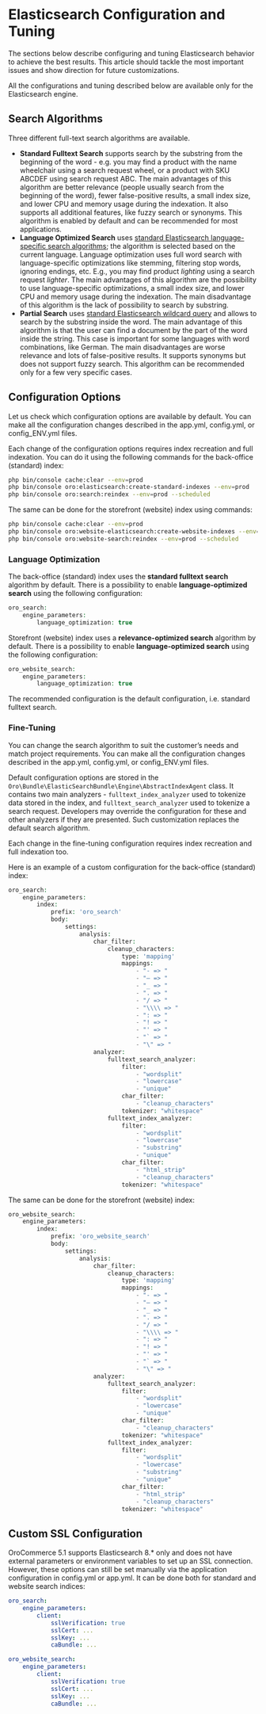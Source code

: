 <a id="search-tuning-elastic"></a>

# Elasticsearch Configuration and Tuning

The sections below describe configuring and tuning Elasticsearch behavior to achieve the best results. This article should tackle the most important issues and show direction for future customizations.

All the configurations and tuning described below are available only for the Elasticsearch engine.

## Search Algorithms

Three different full-text search algorithms are available.

* **Standard Fulltext Search** supports search by the substring from the beginning of the word - e.g. you may find a product with the name wheelchair using a search request wheel, or a product with SKU ABCDEF using search request ABC. The main advantages of this algorithm are better relevance (people usually search from the beginning of the word), fewer false-positive results, a small index size, and lower CPU and memory usage during the indexation. It also supports all additional features, like fuzzy search or synonyms. This algorithm is enabled by default and can be recommended for most applications.
* **Language Optimized Search** uses <a href="https://www.elastic.co/guide/en/elasticsearch/reference/current/analysis-lang-analyzer.html" target="_blank">standard Elasticsearch language-specific search algorithms</a>; the algorithm is selected based on the current language. Language optimization uses full word search with language-specific optimizations like stemming, filtering stop words, ignoring endings, etc. E.g., you may find product *lighting* using a search request *lighter*. The main advantages of this algorithm are the possibility to use language-specific optimizations, a small index size, and lower CPU and memory usage during the indexation. The main disadvantage of this algorithm is the lack of possibility to search by substring.
* **Partial Search** uses <a href="https://www.elastic.co/guide/en/elasticsearch/reference/current/query-dsl-wildcard-query.html" target="_blank">standard Elasticsearch wildcard query</a> and allows to search by the substring inside the word. The main advantage of this algorithm is that the user can find a document by the part of the word inside the string. This case is important for some languages with word combinations, like German. The main disadvantages are worse relevance and lots of false-positive results. It supports synonyms but does not support fuzzy search. This algorithm can be recommended only for a few very specific cases.

## Configuration Options

Let us check which configuration options are available by default. You can make all the configuration changes described in the app.yml, config.yml, or config_ENV.yml files.

Each change of the configuration options requires index recreation and full indexation. You can do it using the following commands for the back-office (standard) index:

```bash
php bin/console cache:clear --env=prod
php bin/console oro:elasticsearch:create-standard-indexes --env=prod
php bin/console oro:search:reindex --env=prod --scheduled
```

The same can be done for the storefront (website) index using commands:

```bash
php bin/console cache:clear --env=prod
php bin/console oro:website-elasticsearch:create-website-indexes --env=prod
php bin/console oro:website-search:reindex --env=prod --scheduled
```

### Language Optimization

The back-office (standard) index uses the **standard fulltext search** algorithm by default. There is a possibility to enable **language-optimized search** using the following configuration:

```php
oro_search:
    engine_parameters:
        language_optimization: true
```

Storefront (website) index uses a **relevance-optimized search** algorithm by default. There is a possibility to enable **language-optimized search** using the following configuration:

```php
oro_website_search:
    engine_parameters:
        language_optimization: true
```

The recommended configuration is the default configuration, i.e. standard fulltext search.

### Fine-Tuning

You can change the search algorithm to suit the customer’s needs and match project requirements. You can make all the configuration changes described in the app.yml, config.yml, or config_ENV.yml files.

Default configuration options are stored in the `Oro\Bundle\ElasticSearchBundle\Engine\AbstractIndexAgent` class. It contains two main analyzers - `fulltext_index_analyzer` used to tokenize data stored in the index, and `fulltext_search_analyzer` used to tokenize a search request. Developers may override the configuration for these and other analyzers if they are presented. Such customization replaces the default search algorithm.

Each change in the fine-tuning configuration requires index recreation and full indexation too.

Here is an example of a custom configuration for the back-office (standard) index:

```php
oro_search:
    engine_parameters:
        index:
            prefix: 'oro_search'
            body:
                settings:
                    analysis:
                        char_filter:
                            cleanup_characters:
                                type: 'mapping'
                                mappings:
                                    - "- => "
                                    - "— => "
                                    - "_ => "
                                    - ". => "
                                    - "/ => "
                                    - "\\\\ => "
                                    - ": => "
                                    - "! => "
                                    - "' => "
                                    - "` => "
                                    - "\" => "
                        analyzer:
                            fulltext_search_analyzer:
                                filter:
                                    - "wordsplit"
                                    - "lowercase"
                                    - "unique"
                                char_filter:
                                    - "cleanup_characters"
                                tokenizer: "whitespace"
                            fulltext_index_analyzer:
                                filter:
                                    - "wordsplit"
                                    - "lowercase"
                                    - "substring"
                                    - "unique"
                                char_filter:
                                    - "html_strip"
                                    - "cleanup_characters"
                                tokenizer: "whitespace"
```

The same can be done for the storefront (website) index:

```php
oro_website_search:
    engine_parameters:
        index:
            prefix: 'oro_website_search'
            body:
                settings:
                    analysis:
                        char_filter:
                            cleanup_characters:
                                type: 'mapping'
                                mappings:
                                    - "- => "
                                    - "— => "
                                    - "_ => "
                                    - ". => "
                                    - "/ => "
                                    - "\\\\ => "
                                    - ": => "
                                    - "! => "
                                    - "' => "
                                    - "` => "
                                    - "\" => "
                        analyzer:
                            fulltext_search_analyzer:
                                filter:
                                    - "wordsplit"
                                    - "lowercase"
                                    - "unique"
                                char_filter:
                                    - "cleanup_characters"
                                tokenizer: "whitespace"
                            fulltext_index_analyzer:
                                filter:
                                    - "wordsplit"
                                    - "lowercase"
                                    - "substring"
                                    - "unique"
                                char_filter:
                                    - "html_strip"
                                    - "cleanup_characters"
                                tokenizer: "whitespace"
```

## Custom SSL Configuration

OroCommerce 5.1 supports Elasticsearch 8.\* only and does not have external parameters or environment variables
to set up an SSL connection. However, these options can still be set manually via the application configuration in
config.yml or app.yml. It can be done both for standard and website search indices:

```yaml
oro_search:
    engine_parameters:
        client:
            sslVerification: true
            sslCert: ...
            sslKey: ...
            caBundle: ...
```

```yaml
oro_website_search:
    engine_parameters:
        client:
            sslVerification: true
            sslCert: ...
            sslKey: ...
            caBundle: ...
```

<!-- Frontend -->
